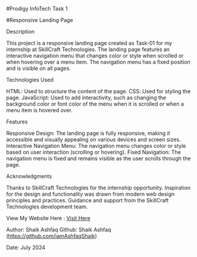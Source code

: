#Prodigy InfoTech Task 1

#Responsive Landing Page

Description

This project is a responsive landing page created as Task-01 for my internship at SkillCraft Technologies. The landing page features an interactive navigation menu that changes color or style when scrolled or when hovering over a menu item. The navigation menu has a fixed position and is visible on all pages.

Technologies Used

HTML: Used to structure the content of the page.
CSS: Used for styling the page.
JavaScript: Used to add interactivity, such as changing the background color or font color of the menu when it is scrolled or when a menu item is hovered over.

Features

Responsive Design: The landing page is fully responsive, making it accessible and visually appealing on various devices and screen sizes.
Interactive Navigation Menu: The navigation menu changes color or style based on user interaction (scrolling or hovering).
Fixed Navigation: The navigation menu is fixed and remains visible as the user scrolls through the page.

Acknowledgments

Thanks to SkillCraft Technologies for the internship opportunity.
Inspiration for the design and functionality was drawn from modern web design principles and practices.
Guidance and support from the SkillCraft Technologies development team.

View My Website Here : [Visit Here](https://iamashfaqshaik.github.io/PIT_Task-1/
)

Author: Shaik Ashfaq 
Github: Shaik Ashfaq (https://github.com/iamAshfaqShaik)

Date: July 2024
